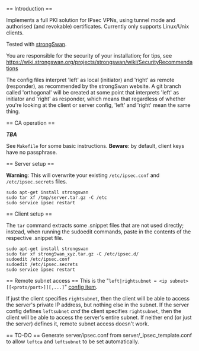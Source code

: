 == Introduction ==

Implements a full PKI solution for IPsec VPNs, using tunnel mode and authorised
(and revokable) certificates.  Currently only supports Linux/Unix clients.

Tested with [strongSwan](https://www.strongswan.org/).

You are responsible for the security of your installation; for tips, see
https://wiki.strongswan.org/projects/strongswan/wiki/SecurityRecommendations

The config files interpret 'left' as local (initiator) and 'right' as remote
(responder), as recommended by the strongSwan website.  A git branch called
'orthogonal' will be created at some point that interprets 'left' as initiator
and 'right' as responder, which means that regardless of whether you're looking
at the client or server config, 'left' and 'right' mean the same thing.

== CA operation ==

***TBA***

See `Makefile` for some basic instructions.
**Beware**: by default, client keys have no passphrase.

== Server setup ==

**Warning**: This will overwrite your existing `/etc/ipsec.conf` and
`/etc/ipsec.secrets` files.

    sudo apt-get install strongswan
    sudo tar xf /tmp/server.tar.gz -C /etc
    sudo service ipsec restart

== Client setup ==

The `tar` command extracts some .snippet files that are not used directly;
instead, when running the sudoedit commands, paste in the contents of the
respective .snippet file.

    sudo apt-get install strongswan
    sudo tar xf strongSwan_xyz.tar.gz -C /etc/ipsec.d/
    sudoedit /etc/ipsec.conf
    sudoedit /etc/ipsec.secrets
    sudo service ipsec restart

== Remote subnet access ==
This is the "`left|rightsubnet = <ip subnet>[[<proto/port>]][,...]`"
[config item](https://wiki.strongswan.org/projects/strongswan/wiki/ConnSection#leftright-End-Parameters).

If just the client specifies `rightsubnet`, then the client will be able to
access the server's private IP address, but nothing else in the subnet.  If the
server config defines `leftsubnet` *and* the client specifies `rightsubnet`, then
the client will be able to access the server's entire subnet.  If neither end
(or just the server) defines it, remote subnet access doesn't work.

== TO-DO ==
Generate server/ipsec.conf from server/_ipsec_template.conf to allow `leftca`
and `leftsubnet` to be set automatically.
